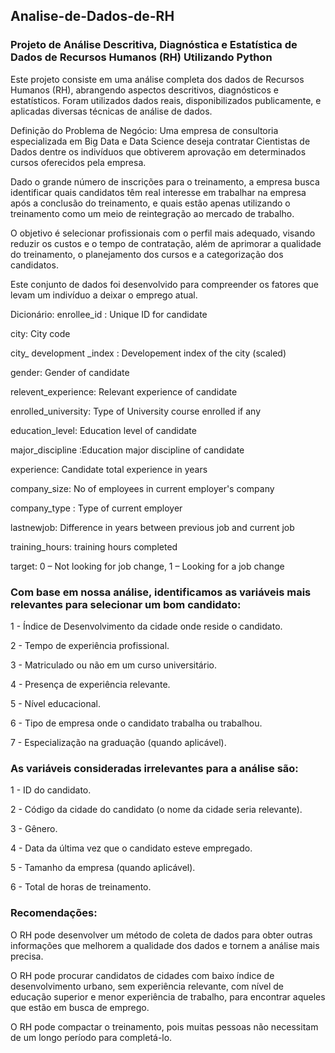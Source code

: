 ## Analise-de-Dados-de-RH
### Projeto de Análise Descritiva, Diagnóstica e Estatística de Dados de Recursos Humanos (RH) Utilizando Python
Este projeto consiste em uma análise completa dos dados de Recursos Humanos (RH), abrangendo aspectos descritivos, diagnósticos e estatísticos. Foram utilizados dados reais, disponibilizados publicamente, e aplicadas diversas técnicas de análise de dados.

Definição do Problema de Negócio:
Uma empresa de consultoria especializada em Big Data e Data Science deseja contratar Cientistas de Dados dentre os indivíduos que obtiverem aprovação em determinados cursos oferecidos pela empresa.

Dado o grande número de inscrições para o treinamento, a empresa busca identificar quais candidatos têm real interesse em trabalhar na empresa após a conclusão do treinamento, e quais estão apenas utilizando o treinamento como um meio de reintegração ao mercado de trabalho.

O objetivo é selecionar profissionais com o perfil mais adequado, visando reduzir os custos e o tempo de contratação, além de aprimorar a qualidade do treinamento, o planejamento dos cursos e a categorização dos candidatos.

Este conjunto de dados foi desenvolvido para compreender os fatores que levam um indivíduo a deixar o emprego atual.

Dicionário:
enrollee_id : Unique ID for candidate

city: City code

city_ development _index : Developement index of the city (scaled)

gender: Gender of candidate

relevent_experience: Relevant experience of candidate

enrolled_university: Type of University course enrolled if any

education_level: Education level of candidate

major_discipline :Education major discipline of candidate

experience: Candidate total experience in years

company_size: No of employees in current employer's company

company_type : Type of current employer

lastnewjob: Difference in years between previous job and current job

training_hours: training hours completed

target: 0 – Not looking for job change, 1 – Looking for a job change

### Com base em nossa análise, identificamos as variáveis mais relevantes para selecionar um bom candidato:

1 - Índice de Desenvolvimento da cidade onde reside o candidato.

2 - Tempo de experiência profissional.

3 - Matriculado ou não em um curso universitário.

4 - Presença de experiência relevante.

5 - Nível educacional.

6 - Tipo de empresa onde o candidato trabalha ou trabalhou.

7 - Especialização na graduação (quando aplicável).

### As variáveis consideradas irrelevantes para a análise são:

1 - ID do candidato.

2 - Código da cidade do candidato (o nome da cidade seria relevante).

3 - Gênero.

4 - Data da última vez que o candidato esteve empregado.

5 - Tamanho da empresa (quando aplicável).

6 - Total de horas de treinamento.

### Recomendações:

O RH pode desenvolver um método de coleta de dados para obter outras informações que melhorem a qualidade dos dados e tornem a análise mais precisa.

O RH pode procurar candidatos de cidades com baixo índice de desenvolvimento urbano, sem experiência relevante, com nível de educação superior e menor experiência de trabalho, para encontrar aqueles que estão em busca de emprego.

O RH pode compactar o treinamento, pois muitas pessoas não necessitam de um longo período para completá-lo.
